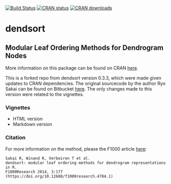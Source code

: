 [![Build Status](https://travis-ci.com/evanbiederstedt/dendsort.svg?branch=main)](https://travis-ci.com/github/evanbiederstedt/dendsort)
[![CRAN status](https://www.r-pkg.org/badges/version/dendsort)](https://cran.r-project.org/package=dendsort)
[![CRAN downloads](https://cranlogs.r-pkg.org/badges/dendsort)](https://cran.r-project.org/package=dendsort)


# dendsort

## Modular Leaf Ordering Methods for Dendrogram Nodes

More information on this package can be found on CRAN [here](https://cran.r-project.org/web/packages/dendsort/index.html).

This is a forked repo from dendsort version 0.3.3, which were made given updates to CRAN dependencies. The original sourcecode by the author Ryo Sakai can be found on Bitbucket [here](https://bitbucket.org/vda-lab/dendsort/wiki/Home). The only changes made to this version were related to the vignettes. 

### Vignettes

* HTML version
* Markdown version

### Citation

For more information on the method, please the F1000 article [here](https://f1000research.com/articles/3-177/v1):

```
Sakai R, Winand R, Verbeiren T et al. 
dendsort: modular leaf ordering methods for dendrogram representations in R.
F1000Research 2014, 3:177 (https://doi.org/10.12688/f1000research.4784.1)
```

